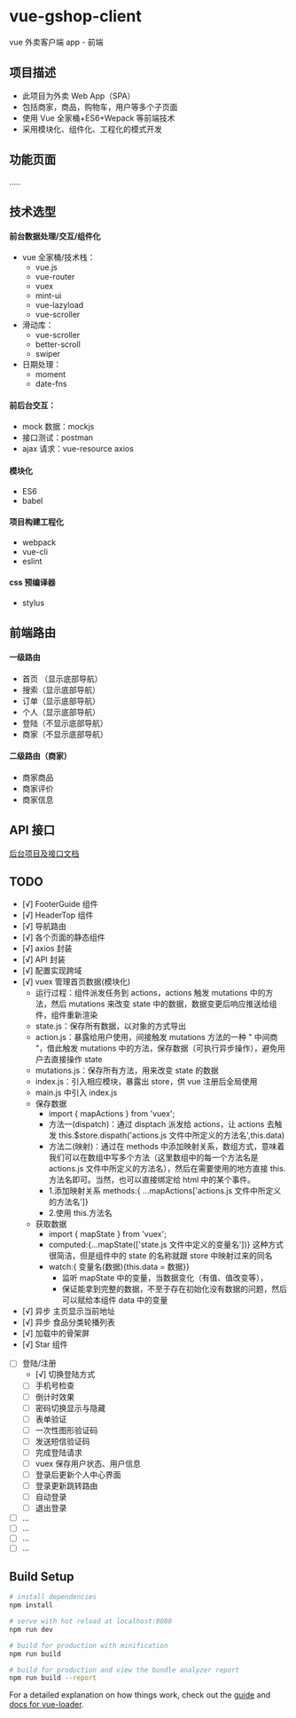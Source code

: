 # vue-gshop-client

vue 外卖客户端 app - 前端

## 项目描述

- 此项目为外卖 Web App（SPA）
- 包括商家，商品，购物车，用户等多个子页面
- 使用 Vue 全家桶+ES6+Wepack 等前端技术
- 采用模块化、组件化、工程化的模式开发

## 功能页面

.....

## 技术选型

#### 前台数据处理/交互/组件化

- vue 全家桶/技术栈：
  - vue.js
  - vue-router
  - vuex
  - mint-ui
  - vue-lazyload
  - vue-scroller
- 滑动库：
  - vue-scroller
  - better-scroll
  - swiper
- 日期处理：
  - moment
  - date-fns

#### 前后台交互：

- mock 数据：mockjs
- 接口测试：postman
- ajax 请求：vue-resource axios

#### 模块化

- ES6
- babel

#### 项目构建工程化

- webpack
- vue-cli
- eslint

#### css 预编译器

- stylus

## 前端路由

#### 一级路由

- 首页 （显示底部导航）
- 搜索（显示底部导航）
- 订单（显示底部导航）
- 个人（显示底部导航）
- 登陆（不显示底部导航）
- 商家（不显示底部导航）

#### 二级路由（商家）

- 商家商品
- 商家评价
- 商家信息

## API 接口

[后台项目及接口文档](https://github.com/chloeeee72/vue-gshop-server/blob/master/API%E6%96%87%E6%A1%A3.md)

## TODO

- [√] FooterGuide 组件
- [√] HeaderTop 组件
- [√] 导航路由
- [√] 各个页面的静态组件
- [√] axios 封装
- [√] API 封装
- [√] 配置实现跨域
- [√] vuex 管理首页数据(模块化)
  - 运行过程：组件派发任务到 actions，actions 触发 mutations 中的方法，然后 mutations 来改变 state 中的数据，数据变更后响应推送给组件，组件重新渲染
  - state.js：保存所有数据，以对象的方式导出
  - action.js：暴露给用户使用，间接触发 mutations 方法的一种 " 中间商 "，借此触发 mutations 中的方法，保存数据（可执行异步操作），避免用户去直接操作 state
  - mutations.js：保存所有方法，用来改变 state 的数据
  - index.js：引入相应模块，暴露出 store，供 vue 注册后全局使用
  - main.js 中引入 index.js
  - 保存数据
    - import { mapActions } from 'vuex';
    - 方法一(dispatch)：通过 disptach 派发给 actions，让 actions 去触发 this.\$store.dispath('actions.js 文件中所定义的方法名',this.data)
    - 方法二(映射)：通过在 methods 中添加映射关系，数组方式，意味着我们可以在数组中写多个方法（这里数组中的每一个方法名是 actions.js 文件中所定义的方法名），然后在需要使用的地方直接 this.方法名即可。当然，也可以直接绑定给 html 中的某个事件。
    - 1.添加映射关系 methods:{ ...mapActions['actions.js 文件中所定义的方法名']}
    - 2.使用 this.方法名
  - 获取数据
    - import { mapState } from 'vuex';
    - computed:{...mapState(['state.js 文件中定义的变量名'])} 这种方式很简洁，但是组件中的 state 的名称就跟 store 中映射过来的同名
    - watch:{ 变量名(数据){this.data = 数据}}
      - 监听 mapState 中的变量，当数据变化（有值、值改变等），
      - 保证能拿到完整的数据，不至于存在初始化没有数据的问题，然后可以赋给本组件 data 中的变量
- [√] 异步 主页显示当前地址
- [√] 异步 食品分类轮播列表
- [√] 加载中的骨架屏
- [√] Star 组件
- [ ] 登陆/注册
  - [√] 切换登陆方式
  - [ ] 手机号检查
  - [ ] 倒计时效果
  - [ ] 密码切换显示与隐藏
  - [ ] 表单验证
  - [ ] 一次性图形验证码
  - [ ] 发送短信验证码
  - [ ] 完成登陆请求
  - [ ] vuex 保存用户状态、用户信息
  - [ ] 登录后更新个人中心界面
  - [ ] 登录更新跳转路由
  - [ ] 自动登录
  - [ ] 退出登录
- [ ] ...
- [ ] ...
- [ ] ...
- [ ] ...

## Build Setup

```bash
# install dependencies
npm install

# serve with hot reload at localhost:8080
npm run dev

# build for production with minification
npm run build

# build for production and view the bundle analyzer report
npm run build --report
```

For a detailed explanation on how things work, check out the [guide](http://vuejs-templates.github.io/webpack/) and [docs for vue-loader](http://vuejs.github.io/vue-loader).
